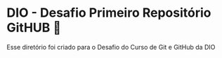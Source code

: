 # DIO - Desafio Primeiro Repositório GitHUB :book:
Esse diretório foi  criado para o Desafio do Curso de Git e GitHub da DIO

